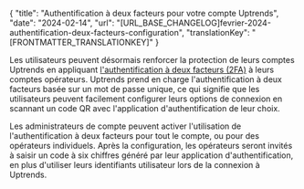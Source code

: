 {
  "title": "Authentification à deux facteurs pour votre compte Uptrends",
  "date": "2024-02-14",
  "url": "[URL_BASE_CHANGELOG]fevrier-2024-authentification-deux-facteurs-configuration",
  "translationKey": "[FRONTMATTER_TRANSLATIONKEY]"
}

Les utilisateurs peuvent désormais renforcer la protection de leurs comptes Uptrends en appliquant [l'authentification à deux facteurs (2FA)]([LINK_URL_1]) à leurs comptes opérateurs. Uptrends prend en charge l'authentification à deux facteurs basée sur un mot de passe unique, ce qui signifie que les utilisateurs peuvent facilement configurer leurs options de connexion en scannant un code QR avec l'application d'authentification de leur choix.

Les administrateurs de compte peuvent activer l'utilisation de l'authentification à deux facteurs pour tout le compte, ou pour des opérateurs individuels. Après la configuration, les opérateurs seront invités à saisir un code à six chiffres généré par leur application d'authentification, en plus d'utiliser leurs identifiants utilisateur lors de la connexion à Uptrends.